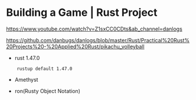 # Building a Game | Rust Project
https://www.youtube.com/watch?v=Z1sxCC0CDts&ab_channel=danlogs

https://github.com/danbugs/danlogs/blob/master/Rust/Practical%20Rust%20Projects%20-%20Applied%20Rust/pikachu_volleyball

- rust 1.47.0
```
    rustup default 1.47.0
```
- Amethyst

- ron(Rusty Object Notation)

